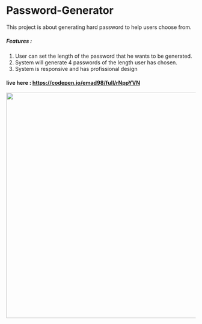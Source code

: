 # Password-Generator

This project is about generating hard password to help users choose from.

##### Features : 

1. User can set the length of the password that he wants to be generated.
2. System will generate 4 passwords of the length user has chosen.
3. System is responsive and has profissional design

#### live here : https://codepen.io/emad98/full/rNppYVN

<img src = "https://user-images.githubusercontent.com/31719363/166216208-0c27a367-e1bc-43a1-b931-aa40499f4078.png" style="width:600px" />
